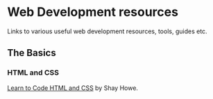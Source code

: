 # Web Development resources

Links to various useful web development resources, tools, guides etc.

## The Basics

### HTML and CSS

[Learn to Code HTML and CSS](https://learn.shayhowe.com/html-css/) by Shay Howe.
